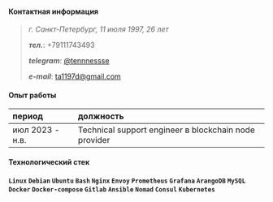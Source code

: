 #### Контактная информация
> _г. Санкт-Петербург, 11 июля 1997, 26 лет_
> 
> **_тел._**: +79111743493
>
> **_telegram_**: [@tennnessse](https://t.me/tennnessse)
>
> **_e-mail_**: ta1197d@gmail.com

#### Опыт работы

|        период        |          должность          |
|:-------------|:------------------|
| июл 2023 - н.в.| Technical support engineer в blockchain node provider |

#### Технологический стек

**```Linux``` ```Debian``` ```Ubuntu``` ```Bash``` ```Nginx``` ```Envoy``` 
```Prometheus``` ```Grafana``` ```ArangoDB``` ```MySQL``` ```Docker``` 
```Docker-compose``` ```Gitlab``` ```Ansible``` ```Nomad``` ```Consul``` ```Kubernetes```**
